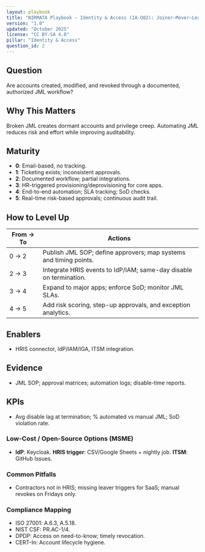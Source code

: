 ```yaml
---
layout: playbook
title: "NIRMATA Playbook — Identity & Access (IA-Q02): Joiner–Mover–Leaver (JML)"
version: "1.0"
updated: "October 2025"
license: "CC BY-SA 4.0"
pillar: "Identity & Access"
question_id: 2
---
```


## Question
Are accounts created, modified, and revoked through a documented, authorized JML workflow?

## Why This Matters
Broken JML creates dormant accounts and privilege creep. Automating JML reduces risk and effort while improving auditability.

## Maturity
- **0**: Email-based, no tracking.  
- **1**: Ticketing exists; inconsistent approvals.  
- **2**: Documented workflow; partial integrations.  
- **3**: HR-triggered provisioning/deprovisioning for core apps.  
- **4**: End-to-end automation; SLA tracking; SoD checks.  
- **5**: Real-time risk-based approvals; continuous audit trail.

## How to Level Up
| From → To | Actions |
|---|---|
|0 → 2| Publish JML SOP; define approvers; map systems and timing points.|
|2 → 3| Integrate HRIS events to IdP/IAM; same-day disable on termination.|
|3 → 4| Expand to major apps; enforce SoD; monitor JML SLAs.|
|4 → 5| Add risk scoring, step-up approvals, and exception analytics.|

## Enablers
- HRIS connector, IdP/IAM/IGA, ITSM integration.

## Evidence
- JML SOP; approval matrices; automation logs; disable-time reports.

## KPIs
- Avg disable lag at termination; % automated vs manual JML; SoD violation rate.

### Low-Cost / Open-Source Options (MSME)
- **IdP**: Keycloak. **HRIS trigger**: CSV/Google Sheets + nightly job. **ITSM**: GitHub Issues.

### Common Pitfalls
- Contractors not in HRIS; missing leaver triggers for SaaS; manual revokes on Fridays only.

### Compliance Mapping
- ISO 27001: A.6.3, A.5.18.  
- NIST CSF: PR.AC-1/4.  
- DPDP: Access on need-to-know; timely revocation.  
- CERT-In: Account lifecycle hygiene.

